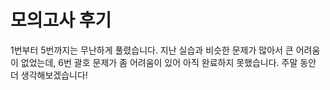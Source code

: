 # 모의고사 후기

1번부터 5번까지는 무난하게 풀렸습니다.
지난 실습과 비슷한 문제가 많아서 큰 어려움이 없었는데,
6번 괄호 문제가 좀 어려움이 있어 아직 완료하지 못했습니다.
주말 동안 더 생각해보겠습니다!
